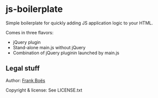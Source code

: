 js-boilerplate
==============

Simple boilerplate for quickly adding JS application logic to your HTML.

Comes in three flavors:

* jQuery plugin
* Stand-alone main.js without jQuery
* Combination of jQuery pluginin launched by main.js

Legal stuff
-------------------------------

Author: [Frank Boës](http://3960.org)

Copyright & license: See LICENSE.txt